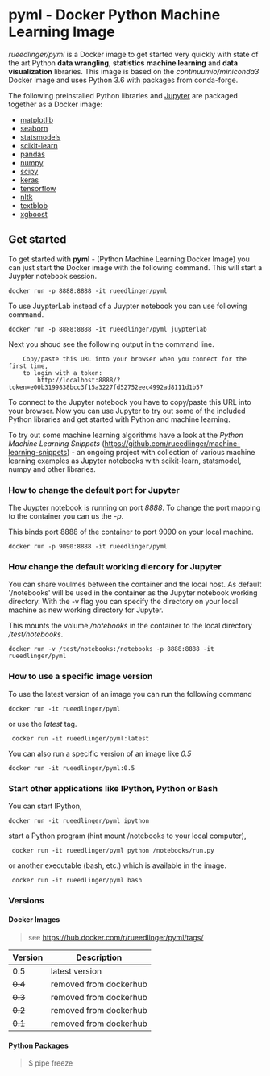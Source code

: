 # pyml - Docker Python Machine Learning Image
_rueedlinger/pyml_ is a Docker image to get started very quickly with state of the art Python __data wrangling__, __statistics__ __machine learning__ and __data visualization__ libraries. This image is based on the _continuumio/miniconda3_ Docker image and uses Python 3.6 with packages from conda-forge.

The following preinstalled Python libraries and [Jupyter](http://jupyter.org/) are packaged together as a Docker image: 

- [matplotlib](https://matplotlib.org/)
- [seaborn](https://seaborn.pydata.org/)
- [statsmodels](http://www.statsmodels.org/)
- [scikit-learn](http://scikit-learn.org/) 
- [pandas](http://pandas.pydata.org/) 
- [numpy](http://www.numpy.org/) 
- [scipy](https://www.scipy.org/) 
- [keras](https://keras.io/)
- [tensorflow](https://www.tensorflow.org/)
- [nltk](http://www.nltk.org/)
- [textblob](https://textblob.readthedocs.io)
- [xgboost](https://xgboost.readthedocs.io/) 
    

## Get started

To get started with __pyml__ - (Python Machine Learning Docker Image) you can just start the Docker image with the following command.
This will start a Juypter notebook session.

    docker run -p 8888:8888 -it rueedlinger/pyml

 To use JuypterLab instead of a Juypter notebook you can use following command.

    docker run -p 8888:8888 -it rueedlinger/pyml juypterlab

Next you shoud see the following output in the command line.

        Copy/paste this URL into your browser when you connect for the first time,
        to login with a token:
            http://localhost:8888/?token=e00b3199838bcc3f15a3227fd52752eec4992ad8111d1b57

To connect to the Jupyter notebook you have to copy/paste this URL into your browser. Now you can use Jupyter 
to try out some of the included Python libraries and get started with Python and machine learning.

To try out some machine learning algorithms have a look at the _Python Machine Learning Snippets_ (https://github.com/rueedlinger/machine-learning-snippets) - an ongoing project with collection of various machine learning examples as Jupyter notebooks 
with scikit-learn, statsmodel, numpy and other libraries.


### How to change the default port for Jupyter
The Juypter notebook is running on port _8888_. To change the port mapping to the 
container you can us the _-p_. 

This binds port 8888 of the container to port 9090 on your local machine.
    
    docker run -p 9090:8888 -it rueedlinger/pyml

### How change the default working diercory for Jupyter
You can share voulmes between the container and the local host. 
As default '/notebooks' will be used in the container as the Jupyter notebook 
working directory. With the -v flag you can specify the directory on your local machine as 
new working directory for Jupyter.

This mounts the volume _/notebooks_ in the container to the local directory _/test/notebooks_.

    docker run -v /test/notebooks:/notebooks -p 8888:8888 -it rueedlinger/pyml

### How to use a specific image version
To use the latest version of an image you can run the following command

    docker run -it rueedlinger/pyml
    
or use the _latest_ tag.

     docker run -it rueedlinger/pyml:latest
    
You can also run a specific version of an image like _0.5_

    docker run -it rueedlinger/pyml:0.5

### Start other applications like IPython, Python or Bash

You can start IPython,

    docker run -it rueedlinger/pyml ipython
    
start a Python program (hint mount /notebooks to your local computer),

     docker run -it rueedlinger/pyml python /notebooks/run.py
     
or another executable (bash, etc.) which is available in the image.

     docker run -it rueedlinger/pyml bash

### Versions

#### Docker Images
> see https://hub.docker.com/r/rueedlinger/pyml/tags/

| Version|Description|
| --- |---|
| 0.5| latest version|
| ~~0.4~~| removed from dockerhub|
| ~~0.3~~| removed from dockerhub|
| ~~0.2~~| removed from dockerhub|
| ~~0.1~~| removed from dockerhub|

#### Python Packages
> $ pipe freeze

